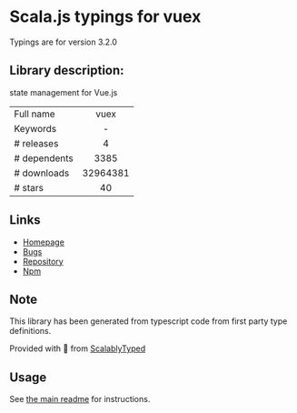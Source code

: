 
# Scala.js typings for vuex

Typings are for version 3.2.0

## Library description:
state management for Vue.js

|                    |                 |
| ------------------ | :-------------: |
| Full name          | vuex |
| Keywords           | - |
| # releases         | 4 |
| # dependents       | 3385 |
| # downloads        | 32964381 |
| # stars            | 40 |

## Links
- [Homepage](https://github.com/vuejs/vuex#readme)
- [Bugs](https://github.com/vuejs/vuex/issues)
- [Repository](https://github.com/vuejs/vuex)
- [Npm](https://www.npmjs.com/package/vuex)
    


## Note
This library has been generated from typescript code from first party type definitions.

Provided with :purple_heart: from [ScalablyTyped](https://github.com/oyvindberg/ScalablyTyped)

## Usage
See [the main readme](../../readme.md) for instructions.


